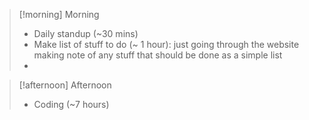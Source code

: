 
> [!morning] Morning
> - Daily standup (~30 mins)
> - Make list of stuff to do (~ 1 hour): just going through the website making note of any stuff that should be done as a simple list
> - 


> [!afternoon] Afternoon
> - Coding (~7 hours)
